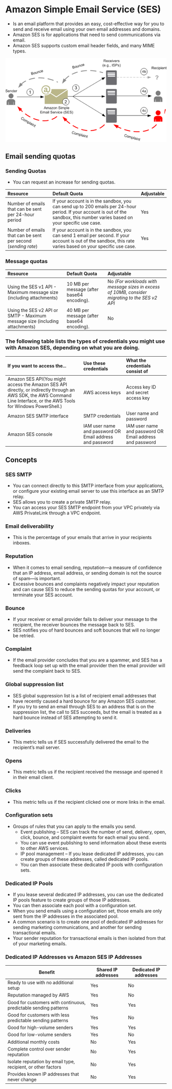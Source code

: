 # Amazon Simple Email Service (SES)
- Is an email platform that provides an easy, cost-effective way for you to send and receive email using your own email addresses and domains.
- Amazon SES is for applications that need to send communications via email. 
- Amazon SES supports custom email header fields, and many MIME types.

![arch_overview-diagram](/ApplicationServices/images/arch_overview-diagram.png)

## Email sending quotas

### Sending Quotas
- You can request an increase for sending quotas.

| Resource                                                     | Default Quota                                                | Adjustable |
| :----------------------------------------------------------- | :----------------------------------------------------------- | :--------- |
| Number of emails that can be sent per 24-hour period         | If your account is in the sandbox, you can send up to 200 emails per 24-hour period. If your account is out of the sandbox, this number varies based on your specific use case. | Yes        |
| Number of emails that can be sent per second (*sending rate*) | If your account is in the sandbox, you can send 1 email per second. If your account is out of the sandbox, this rate varies based on your specific use case. | Yes        |

### Message quotas

| Resource                                                     | Default Quota                              | Adjustable                                                   |
| :----------------------------------------------------------- | :----------------------------------------- | :----------------------------------------------------------- |
| Using the SES v1 API - Maximum message size (including attachments) | 10 MB per message (after base64 encoding). | No *(For workloads with message sizes in excess of 10MB, consider migrating to the SES v2 API* |
| Using the SES v2 API or SMTP - Maximum message size (including attachments) | 40 MB per message (after base64 encoding). | No                                                           |
### The following table lists the types of credentials you might use with Amazon SES, depending on what you are doing.
| If you want to access the...                                 | Use these credentials                                    | What the credentials consist of                          |
| :----------------------------------------------------------- | :------------------------------------------------------- | :------------------------------------------------------- |
| Amazon SES API(You might access the Amazon SES API directly, or indirectly through an AWS SDK, the AWS Command Line Interface, or the AWS Tools for Windows PowerShell.) | AWS access keys                                          | Access key ID and secret access key                      |
| Amazon SES SMTP interface                                    | SMTP credentials                                         | User name and password                                   |
| Amazon SES console                                           | IAM user name and password OR Email address and password | IAM user name and password OR Email address and password |

## Concepts

### SES SMTP
- You can connect directly to this SMTP interface from your applications, or configure your existing email server to use this interface as an SMTP relay.
- SES allows you to create a private SMTP relay.
- You can access your SES SMTP endpoint from your VPC privately via AWS PrivateLink through a VPC endpoint.
### Email deliverability 
- This is the percentage of your emails that arrive in your recipients inboxes.
### Reputation
- When it comes to email sending, reputation—a measure of confidence that an IP address, email address, or sending domain is not the source of spam—is important.
- Excessive bounces and complaints negatively impact your reputation and can cause SES to reduce the sending quotas for your account, or terminate your SES account.
### Bounce
- If your receiver or email provider fails to deliver your message to the recipient, the receiver bounces the message back to SES.
- SES notifies you of hard bounces and soft bounces that will no longer be retried.
### Complaint
- If the email provider concludes that you are a spammer, and SES has a feedback loop set up with the email provider 
  then the email provider will send the complaint back to SES.
### Global suppression list
- SES global suppression list is a list of recipient email addresses that have recently caused a hard bounce for any Amazon SES customer. 
- If you try to send an email through SES to an address that is on the suppression list, the call to SES succeeds, but the email is treated as a hard bounce instead of   SES attempting to send it.
### Deliveries
- This metric tells us if SES successfully delivered the email to the recipient’s mail server.
### Opens
- This metric tells us if the recipient received the message and opened it in their email client.
### Clicks
- This metric tells us if the recipient clicked one or more links in the email.
### Configuration sets
- Groups of rules that you can apply to the emails you send.
  - Event publishing – SES can track the number of send, delivery, open, click, bounce, and complaint events for each email you send. 
  - You can use event publishing to send information about these events to other AWS services.
  - IP pool management – If you lease dedicated IP addresses, you can create groups of these addresses, called dedicated IP pools. 
  - You can then associate these dedicated IP pools with configuration sets.
### Dedicated IP Pools
- If you lease several dedicated IP addresses, you can use the dedicated IP pools feature to create groups of those IP addresses. 
- You can then associate each pool with a configuration set. 
- When you send emails using a configuration set, those emails are only sent from the IP addresses in the associated pool.
- A common scenario is to create one pool of dedicated IP addresses for sending marketing communications, and another for sending transactional emails. 
- Your sender reputation for transactional emails is then isolated from that of your marketing emails.
### Dedicated IP Addresses vs Amazon SES IP Addresses
| Benefit                                                      | Shared IP addresses | Dedicated IP addresses |
| ------------------------------------------------------------ | ------------------- | ---------------------- |
| Ready to use with no additional setup                        | Yes                 | No                     |
| Reputation managed by AWS                                    | Yes                 | No                     |
| Good for customers with continuous, predictable sending patterns | Yes                 | Yes                    |
| Good for customers with less predictable sending patterns    | Yes                 | No                     |
| Good for high-volume senders                                 | Yes                 | Yes                    |
| Good for low-volume senders                                  | Yes                 | No                     |
| Additional monthly costs                                     | No                  | Yes                    |
| Complete control over sender reputation                      | No                  | Yes                    |
| Isolate reputation by email type, recipient, or other factors | No                  | Yes                    |
| Provides known IP addresses that never change                | No                  | Yes                    |
